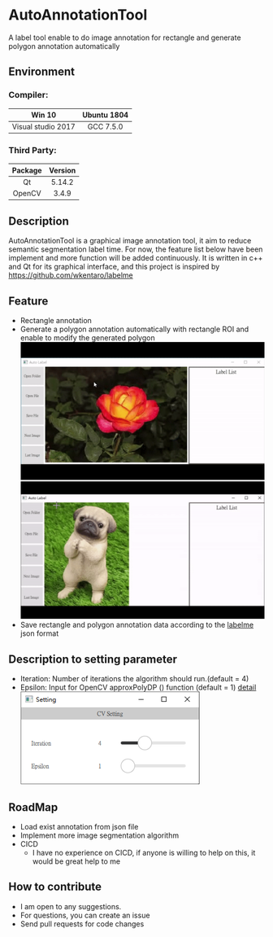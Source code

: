 # AutoAnnotationTool
A label tool enable to do image annotation for rectangle and generate polygon annotation automatically
 
## Environment
### Compiler: 
|Win 10|Ubuntu 1804|
|:--:|:--:|
|Visual studio 2017|GCC 7.5.0|  

### Third Party: 
|Package|Version|
|:--:|:--:|
|Qt| 5.14.2|  
|OpenCV| 3.4.9|  

## Description
AutoAnnotationTool is a graphical image annotation tool, 
it aim to reduce semantic segmentation label time.
For now, the feature list below have been implement 
and more function will be added continuously.
It is written in c++ and Qt for its graphical interface,
and this project is inspired by https://github.com/wkentaro/labelme

## Feature
- Rectangle annotation
- Generate a polygon annotation automatically with rectangle ROI and enable to modify the generated polygon
![Execute](result/flower.gif)
![Execute](result/dog.gif)  
- Save rectangle and polygon annotation data according to the [labelme](https://github.com/wkentaro/labelme) json format

## Description to setting parameter
- Iteration: Number of iterations the algorithm should run.(default = 4)
- Epsilon: Input for OpenCV approxPolyDP () function (default = 1) [detail](https://www.programmersought.com/article/1309195733/)
![Execute](result/setting.PNG)
## RoadMap
- Load exist annotation from json file
- Implement more image segmentation algorithm
- CICD
  - I have no experience on CICD, if anyone is willing to help on this, it would be great help to me

## How to contribute
- I am open to any suggestions.
- For questions, you can create an issue
- Send pull requests for code changes